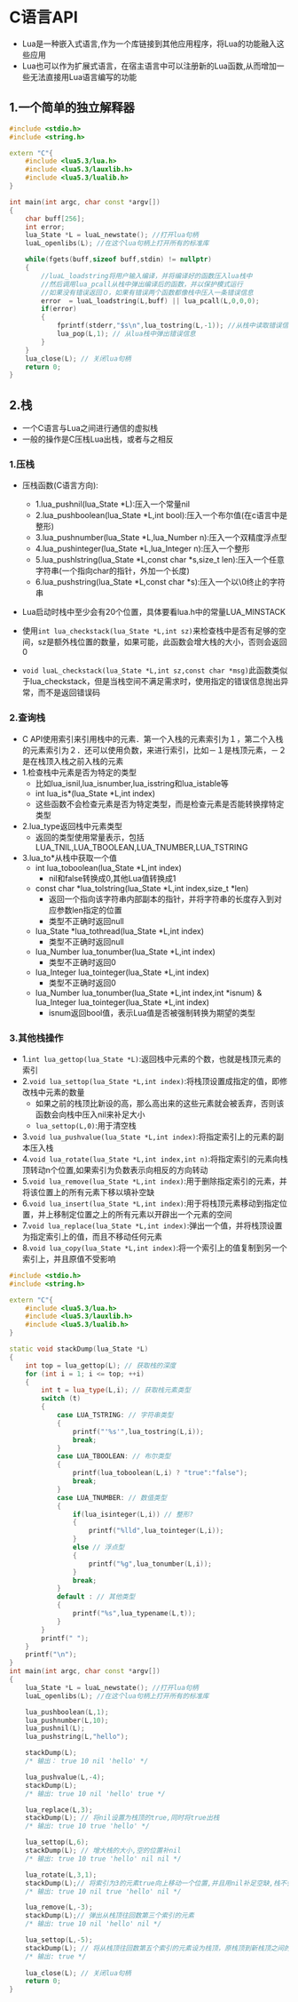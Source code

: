 # C语言API
- Lua是一种嵌入式语言,作为一个库链接到其他应用程序，将Lua的功能融入这些应用
- Lua也可以作为扩展式语言，在宿主语言中可以注册新的Lua函数,从而增加一些无法直接用Lua语言编写的功能

## 1.一个简单的独立解释器
```cpp
#include <stdio.h>
#include <string.h>

extern "C"{
    #include <lua5.3/lua.h>
    #include <lua5.3/lauxlib.h>
    #include <lua5.3/lualib.h>
}

int main(int argc, char const *argv[])
{
    char buff[256];
    int error;
    lua_State *L = luaL_newstate(); //打开lua句柄
    luaL_openlibs(L); //在这个lua句柄上打开所有的标准库

    while(fgets(buff,sizeof buff,stdin) != nullptr)
    {
        //luaL_loadstring将用户输入编译，并将编译好的函数压入lua栈中
        //然后调用lua_pcall从栈中弹出编译后的函数，并以保护模式运行
        //如果没有错误返回０，如果有错误两个函数都像栈中压入一条错误信息
        error  = luaL_loadstring(L,buff) || lua_pcall(L,0,0,0);
        if(error)
        {
            fprintf(stderr,"$s\n",lua_tostring(L,-1)); //从栈中读取错误信息
            lua_pop(L,1); // 从lua栈中弹出错误信息
        }
    }
    lua_close(L); // 关闭lua句柄
    return 0;
}
```

## 2.栈
- 一个C语言与Lua之间进行通信的虚拟栈
- 一般的操作是C压栈Lua出栈，或者与之相反

### 1.压栈
- 压栈函数(C语言方向):
  - 1.lua_pushnil(lua_State *L):压入一个常量nil
  - 2.lua_pushboolean(lua_State *L,int bool):压入一个布尔值(在c语言中是整形)
  - 3.lua_pushnumber(lua_State *L,lua_Number n):压入一个双精度浮点型
  - 4.lua_pushinteger(lua_State *L,lua_Integer n):压入一个整形
  - 5.lua_pushlstring(lua_State *L,const char *s,size_t len):压入一个任意字符串(一个指向char的指针，外加一个长度)
  - 6.lua_pushstring(lua_State *L,const char *s):压入一个以\0终止的字符串

- Lua启动时栈中至少会有20个位置，具体要看lua.h中的常量LUA_MINSTACK
- 使用`int lua_checkstack(lua_State *L,int sz)`来检查栈中是否有足够的空间，sz是额外栈位置的数量，如果可能，此函数会增大栈的大小，否则会返回0
- `void luaL_checkstack(lua_State *L,int sz,const char *msg)`此函数类似于lua_checkstack，但是当栈空间不满足需求时，使用指定的错误信息抛出异常，而不是返回错误码

### 2.查询栈
- C API使用索引来引用栈中的元素．第一个入栈的元素索引为１，第二个入栈的元素索引为２．还可以使用负数，来进行索引，比如－１是栈顶元素，－２是在栈顶入栈之前入栈的元素
- 1.检查栈中元素是否为特定的类型
  - 比如lua_isnil,lua_isnumber,lua_isstring和lua_istable等
  - int lua_is*(lua_State *L,int index)
  - 这些函数不会检查元素是否为特定类型，而是检查元素是否能转换撑特定类型
- 2.lua_type返回栈中元素类型
  - 返回的类型使用常量表示，包括LUA_TNIL,LUA_TBOOLEAN,LUA_TNUMBER,LUA_TSTRING
- 3.lua_to*从栈中获取一个值
  - int lua_toboolean(lua_State *L,int index)
    - nil和false转换成0,其他Lua值转换成1
  - const char *lua_tolstring(lua_State *L,int index,size_t *len)
    - 返回一个指向该字符串内部副本的指针，并将字符串的长度存入到对应参数len指定的位置
    - 类型不正确时返回null
  - lua_State *lua_tothread(lua_State *L,int index)
    - 类型不正确时返回null
  - lua_Number lua_tonumber(lua_State *L,int index)
    - 类型不正确时返回0
  - lua_Integer lua_tointeger(lua_State *L,int index)
    - 类型不正确时返回0
  - lua_Number lua_tonumber(lua_State *L,int index,int *isnum) & lua_Integer lua_tointeger(lua_State *L,int index)
    - isnum返回bool值，表示Lua值是否被强制转换为期望的类型

### 3.其他栈操作
- 1.`int lua_gettop(lua_State *L)`:返回栈中元素的个数，也就是栈顶元素的索引
- 2.`void lua_settop(lua_State *L,int index)`:将栈顶设置成指定的值，即修改栈中元素的数量
  - 如果之前的栈顶比新设的高，那么高出来的这些元素就会被丢弃，否则该函数会向栈中压入nil来补足大小
  - `lua_settop(L,0)`:用于清空栈
- 3.`void lua_pushvalue(lua_State *L,int index)`:将指定索引上的元素的副本压入栈
- 4.`void lua_rotate(lua_State *L,int index,int n)`:将指定索引的元素向栈顶转动n个位置,如果索引为负数表示向相反的方向转动
- 5.`void lua_remove(lua_State *L,int index)`:用于删除指定索引的元素，并将该位置上的所有元素下移以填补空缺
- 6.`void lua_insert(lua_State *L,int index)`:用于将栈顶元素移动到指定位置，并上移制定位置之上的所有元素以开辟出一个元素的空间
- 7.`void lua_replace(lua_State *L,int index)`:弹出一个值，并将栈顶设置为指定索引上的值，而且不移动任何元素
- 8.`void lua_copy(lua_State *L,int index)`:将一个索引上的值复制到另一个索引上，并且原值不受影响

```cpp
#include <stdio.h>
#include <string.h>

extern "C"{
    #include <lua5.3/lua.h>
    #include <lua5.3/lauxlib.h>
    #include <lua5.3/lualib.h>
}

static void stackDump(lua_State *L)
{
    int top = lua_gettop(L); // 获取栈的深度
    for (int i = 1; i <= top; ++i)
    {
        int t = lua_type(L,i); // 获取栈元素类型
        switch (t)
        {
            case LUA_TSTRING: // 字符串类型
            {
                printf("'%s'",lua_tostring(L,i));
                break;
            }
            case LUA_TBOOLEAN: // 布尔类型
            {
                printf(lua_toboolean(L,i) ? "true":"false");
                break;
            }
            case LUA_TNUMBER: // 数值类型
            {
                if(lua_isinteger(L,i)) // 整形?
                {
                    printf("%lld",lua_tointeger(L,i));
                }
                else // 浮点型
                {
                    printf("%g",lua_tonumber(L,i));
                }
                break;
            }
            default : // 其他类型
            {
                printf("%s",lua_typename(L,t));
            }
        }
        printf(" ");
    }
    printf("\n");
}
int main(int argc, char const *argv[])
{
    lua_State *L = luaL_newstate(); //打开lua句柄
    luaL_openlibs(L); //在这个lua句柄上打开所有的标准库

    lua_pushboolean(L,1);
    lua_pushnumber(L,10);
    lua_pushnil(L);
    lua_pushstring(L,"hello");

    stackDump(L);
    /* 输出： true 10 nil 'hello' */

    lua_pushvalue(L,-4);
    stackDump(L);
    /* 输出: true 10 nil 'hello' true */

    lua_replace(L,3);
    stackDump(L); // 将nil设置为栈顶的true,同时将true出栈
    /* 输出: true 10 true 'hello' */

    lua_settop(L,6);
    stackDump(L); // 增大栈的大小,空的位置补nil
    /* 输出: true 10 true 'hello' nil nil */

    lua_rotate(L,3,1);
    stackDump(L);// 将索引为3的元素true向上移动一个位置,并且用nil补足空缺,栈不会自动扩增，栈顶元素自动出栈
    /* 输出: true 10 nil true 'hello' nil */

    lua_remove(L,-3);
    stackDump(L);// 弹出从栈顶往回数第三个索引的元素
    /* 输出: true 10 nil 'hello' nil */

    lua_settop(L,-5);
    stackDump(L); // 将从栈顶往回数第五个索引的元素设为栈顶，原栈顶到新栈顶之间的元素全部出栈
    /* 输出: true */
    
    lua_close(L); // 关闭lua句柄
    return 0;
}

```